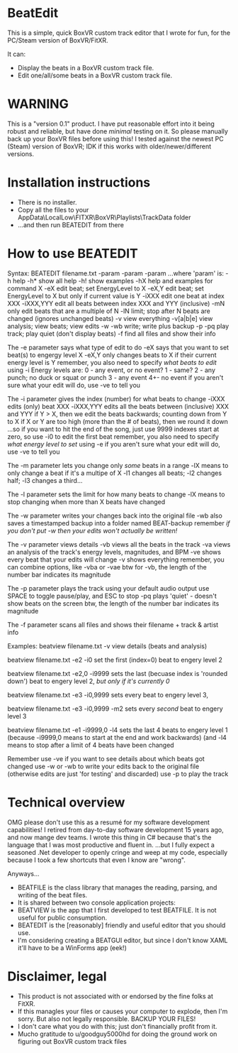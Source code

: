 # BeatEdit

This is a simple, quick BoxVR custom track editor that I wrote for fun,
for the PC/Steam version of BoxVR/FitXR.

It can:
- Display the beats in a BoxVR custom track file.
- Edit one/all/some beats in a BoxVR custom track file.

WARNING
=======
This is a "version 0.1" product.  I have put reasonable effort into it being robust and
reliable, but have done *minimal* testing on it.
So please manually back up your BoxVR files before using this!
I tested against the newest PC (Steam) version of BoxVR; IDK if this works with
older/newer/different versions.

Installation instructions
=========================
- There is no installer.
- Copy all the files to your AppData\LocalLow\FITXR\BoxVR\Playlists\TrackData folder
- ...and then run BEATEDIT from there

How to use BEATEDIT
===================
Syntax:  BEATEDIT filename.txt -param -param -param
...where 'param' is:
   -h        help
   -h*       show all help
   -h!       show examples
   -hX       help and examples for command X
   -eX       edit beat; set EnergyLevel to X
   -eX,Y     edit beat; set EnergyLevel to X but only if current value is Y
   -iXXX     edit one beat at index XXX
   -iXXX,YYY edit all beats between index XXX and YYY (inclusive)
   -mN       only edit beats that are a multiple of N
   -lN       limit; stop after N beats are changed (ignores unchanged beats)
   -v        view everything
   -v[a|b|e] view analysis; view beats; view edits
   -w -wb    write; write plus backup
   -p -pq    play track; play quiet (don't display beats)
   -f        find all files and show their info

The -e parameter says what type of edit to do
   -eX says that you want to set beat(s) to engergy level X
   -eX,Y only changes beats to X if their current energy level is Y
   remember, you also need to specify *what beats to edit* using -i
   Energy levels are:
     0 - any event, or no event?
     1 - same?
     2 - any punch; no duck or squat or punch
     3 - any event
     4+- no event
   if you aren't sure what your edit will do, use -ve to tell you

The -i parameter gives the index (number) for what beats to change
   -iXXX edits (only) beat XXX
   -iXXX,YYY edits all the beats between (inclusive) XXX and YYY
   if Y > X, then we edit the beats backwards; counting down from Y to X
   if X or Y are too high (more than the # of beats), then we round it down
   ...so if you want to hit the end of the song, just use 9999
   indexes start at zero, so use -i0 to edit the first beat
   remember, you also need to specify *what energy level to set* using -e
   if you aren't sure what your edit will do, use -ve to tell you

The -m parameter lets you change only *some* beats in a range
   -lX means to only change a beat if it's a multipe of X
   -l1 changes all beats; -l2 changes half; -l3 changes a third...

The -l parameter sets the limit for how many beats to change
   -lX means to stop changing when more than X beats have changed

The -w parameter  writes your changes back into the original file
   -wb also saves a timestamped backup into a folder named BEAT-backup
   remember *if you don't put -w then your edits won't actually be written!*

The -v parameter views details
   -vb views all the beats in the track
   -va views an analysis of the track's energy levels, magnitudes, and BPM
   -ve shows every beat that your edits will change
   -v  shows everything
   remember, you can combine options, like -vba or -vae
   btw for -vb, the length of the number bar indicates its magnitude

The -p parameter plays the track using your default audio output
   use SPACE to toggle pause/play, and ESC to stop
   -pq plays 'quiet' - doesn't show beats on the screen
   btw, the length of the number bar indicates its magnitude

The -f parameter scans all files and shows their filename + track & artist info

Examples:
beatview filename.txt -v
   view details (beats and analysis)

beatview filename.txt -e2 -i0
   set the first (index=0) beat to engery level 2

beatview filename.txt -e2,0 -i9999
   sets the last (becuase index is 'rounded down') beat to engery level 2,
   *but only if it's currently 0*

beatview filename.txt -e3 -i0,9999
   sets every beat to engery level 3,

beatview filename.txt -e3 -i0,9999 -m2
   sets every *second* beat to engery level 3

beatview filename.txt -e1 -i9999,0 -l4
   sets the last 4 beats to engery level 1
   (because -i9999,0 means to start at the end and work backwards)
   (and -l4 means to stop after a limit of 4 beats have been changed

Remember
   use -ve if you want to see details about which beats got changed
   use -w or -wb to write your edits back to the original file
     (otherwise edits are just 'for testing' and discarded)
   use -p to play the track

Technical overview
==================
OMG please don't use this as a resumé for my software development capabilities!
I retired from day-to-day software development 15 years ago, and now mange dev teams.
I wrote this thing in C# because that's the language that I was most productive and fluent in.
...but I fully expect a seasoned .Net developer to openly cringe and weep at my code, especially
   because I took a few shortcuts that even I know are "wrong".

Anyways...
- BEATFILE is the class library that manages the reading, parsing, and writing of the beat files.
- It is shared between two console application projects:
- BEATVIEW is the app that I first developed to test BEATFILE.  It is not useful for public consumption.
- BEATEDIT is the [reasonably] friendly and useful editor that you should use.
- I'm considering creating a BEATGUI editor, but since I don't know XAML it'll have to be a WinForms app (eek!)

Disclaimer, legal
==================
- This product is not associated with or endorsed by the fine folks at FitXR.
- If this managles your files or causes your computer to explode, then I'm sorry.  But also not legally responsible.
  BACKUP YOUR FILES!
- I don't care what you do with this; just don't financially profit from it.
- Mucho gratitude to u/goodguy5000hd for doing the ground work on figuring out BoxVR custom track files
